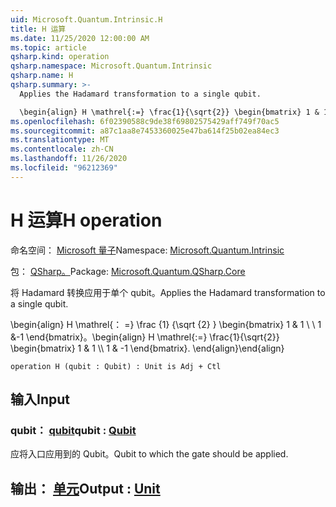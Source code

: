 ```yaml
---
uid: Microsoft.Quantum.Intrinsic.H
title: H 运算
ms.date: 11/25/2020 12:00:00 AM
ms.topic: article
qsharp.kind: operation
qsharp.namespace: Microsoft.Quantum.Intrinsic
qsharp.name: H
qsharp.summary: >-
  Applies the Hadamard transformation to a single qubit.

  \begin{align} H \mathrel{:=} \frac{1}{\sqrt{2}} \begin{bmatrix} 1 & 1 \\\\ 1 & -1 \end{bmatrix}. \end{align}
ms.openlocfilehash: 6f02390588c9de38f69802575429aff749f70ac5
ms.sourcegitcommit: a87c1aa8e7453360025e47ba614f25b02ea84ec3
ms.translationtype: MT
ms.contentlocale: zh-CN
ms.lasthandoff: 11/26/2020
ms.locfileid: "96212369"
---
```

# <a name="h-operation"></a><span data-ttu-id="2514a-102">H 运算</span><span class="sxs-lookup"><span data-stu-id="2514a-102">H operation</span></span>

<span data-ttu-id="2514a-103">命名空间： [Microsoft 量子](xref:Microsoft.Quantum.Intrinsic)</span><span class="sxs-lookup"><span data-stu-id="2514a-103">Namespace: [Microsoft.Quantum.Intrinsic](xref:Microsoft.Quantum.Intrinsic)</span></span>

<span data-ttu-id="2514a-104">包： [QSharp。](https://nuget.org/packages/Microsoft.Quantum.QSharp.Core)</span><span class="sxs-lookup"><span data-stu-id="2514a-104">Package: [Microsoft.Quantum.QSharp.Core](https://nuget.org/packages/Microsoft.Quantum.QSharp.Core)</span></span>


<span data-ttu-id="2514a-105">将 Hadamard 转换应用于单个 qubit。</span><span class="sxs-lookup"><span data-stu-id="2514a-105">Applies the Hadamard transformation to a single qubit.</span></span>

<span data-ttu-id="2514a-106">\begin{align} H \mathrel{： =} \frac {1} {\sqrt {2} } \begin{bmatrix} 1 & 1 \\ \\ 1 &-1 \end{bmatrix}。</span><span class="sxs-lookup"><span data-stu-id="2514a-106">\begin{align} H \mathrel{:=} \frac{1}{\sqrt{2}} \begin{bmatrix} 1 & 1 \\\\ 1 & -1 \end{bmatrix}.</span></span>
<span data-ttu-id="2514a-107">\end{align}</span><span class="sxs-lookup"><span data-stu-id="2514a-107">\end{align}</span></span>

```qsharp
operation H (qubit : Qubit) : Unit is Adj + Ctl
```


## <a name="input"></a><span data-ttu-id="2514a-108">输入</span><span class="sxs-lookup"><span data-stu-id="2514a-108">Input</span></span>

### <a name="qubit--qubit"></a><span data-ttu-id="2514a-109">qubit： [qubit](xref:microsoft.quantum.lang-ref.qubit)</span><span class="sxs-lookup"><span data-stu-id="2514a-109">qubit : [Qubit](xref:microsoft.quantum.lang-ref.qubit)</span></span>

<span data-ttu-id="2514a-110">应将入口应用到的 Qubit。</span><span class="sxs-lookup"><span data-stu-id="2514a-110">Qubit to which the gate should be applied.</span></span>



## <a name="output--unit"></a><span data-ttu-id="2514a-111">输出： [单元](xref:microsoft.quantum.lang-ref.unit)</span><span class="sxs-lookup"><span data-stu-id="2514a-111">Output : [Unit](xref:microsoft.quantum.lang-ref.unit)</span></span>

